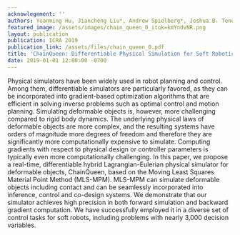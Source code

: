 ```yaml
---
acknowlegement: ''
authors: Yuanming Hu, Jiancheng Liu*, Andrew Spielberg*, Joshua B. Tenenbaum, William T. Freeman, Jiajun Wu, Daniela Rus, Wojciech Matusik
featured_image: /assets/images/chain_queen_0_itok=kmYndvNR.png
layout: publication
publication: ICRA 2019
publication_link: /assets/files/chain_queen_0.pdf
title: 'ChainQueen: Differentiable Physical Simulation for Soft Robotics'
date: 2019-01-01 12:00:00 -0700
---
```


Physical simulators have been widely used in robot planning and control. Among them, differentiable simulators are particularly favored, as they can be incorporated into gradient-based optimization algorithms that are efficient in solving inverse problems such as optimal control and motion planning. Simulating deformable objects is, however, more challenging compared to rigid body dynamics. The underlying physical laws of deformable objects are more complex, and the resulting systems have orders of magnitude more degrees of freedom and therefore they are significantly more computationally expensive to simulate. Computing gradients with respect to physical design or controller parameters is typically even more computationally challenging. In this paper, we propose a real-time, differentiable hybrid Lagrangian-Eulerian physical simulator for deformable objects, ChainQueen, based on the Moving Least Squares Material Point Method (MLS-MPM). MLS-MPM can simulate deformable objects including contact and can be seamlessly incorporated into inference, control and co-design systems. We demonstrate that our simulator achieves high precision in both forward simulation and backward gradient computation. We have successfully employed it in a diverse set of control tasks for soft robots, including problems with nearly 3,000 decision variables.